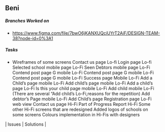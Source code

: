 ## Beni
##### Branches Worked on <br/>
- https://www.figma.com/file/7bwO6jKANXUQciUYrT2AiF/DESIGN-TEAM-38?node-id=0%3A1

##### Tasks <br/>
- Wireframes of some screens
Contact us page Lo-fi
Login page Lo-fi
Selected school mobile page Lo-Fi
Seen Debtors mobile page Lo-Fi
Contend post page G mobile Lo-Fi
Contend post page G mobile Lo-Fi
Contend post page G mobile Lo-Fi
Success page Mobile Lo-Fi
Add a Child’s page mobile Lo-Fi
Add  child’s page mobile Lo-Fi
Add a child’s page Lo-Fi
Is this your child page mobile Lo-Fi
Add child mobile Lo-Fi (There are several “Add child’s Lo-Fi,reasons for the repetition)
Add debtor’s Page mobile Lo-Fi
Add Child’s page
Registration page Lo-Fi web view
Contact us page Hi-Fi
Part of Progress Report Hi-Fi
Some other Hi-Fi screens that are redesigned
Added logos of schools on some screens
Colours implementation in Hi-Fis with designers

| Issues      | Solutions |

